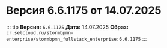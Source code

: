 # Версия 6.6.1175 от 14.07.2025

::: tip
**Версия:** `6.6.1175`
**Дата:** 14.07.2025
**Образ:** `cr.selcloud.ru/stormbpmn-enterprise/stormbpmn_fullstack_enterprise:6.6.1175`
:::
